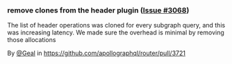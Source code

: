 ### remove clones from the header plugin ([Issue #3068](https://github.com/apollographql/router/issues/3068))

The list of header operations was cloned for every subgraph query, and this was increasing latency. We made sure the overhead is minimal by removing those allocations

By [@Geal](https://github.com/Geal) in https://github.com/apollographql/router/pull/3721